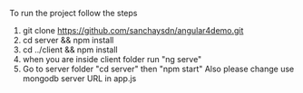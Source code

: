 To run the project follow the steps
1) git clone https://github.com/sanchaysdn/angular4demo.git
2) cd server && npm install
3) cd ../client && npm install
4) when you are inside client folder run "ng serve"
5) Go to server folder "cd server" then "npm start" Also please change use mongodb server URL in app.js